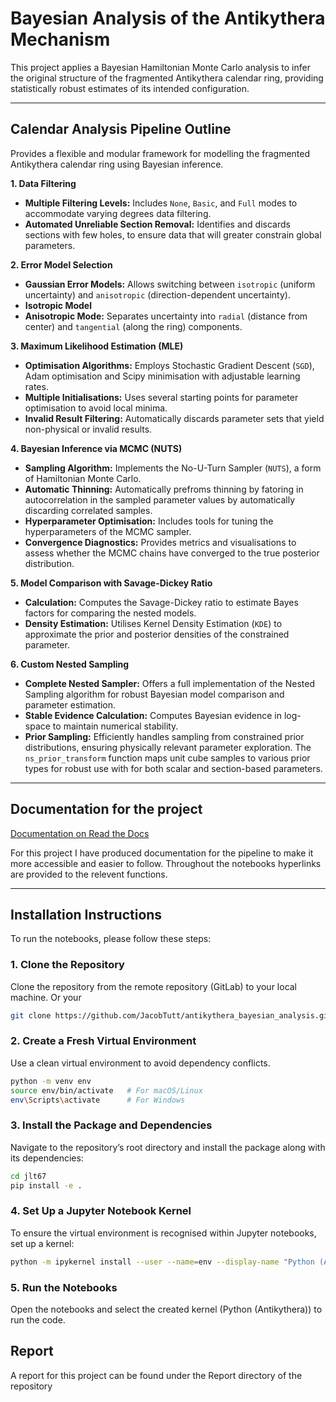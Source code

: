 # Bayesian Analysis of the Antikythera Mechanism

This project applies a Bayesian Hamiltonian Monte Carlo analysis to infer the original structure of the fragmented Antikythera calendar ring, providing statistically robust estimates of its intended configuration.

---

## Calendar Analysis Pipeline Outline

Provides a flexible and modular framework for modelling the fragmented Antikythera calendar ring using Bayesian inference.

**1. Data Filtering**

* **Multiple Filtering Levels:** Includes `None`, `Basic`, and `Full` modes to accommodate varying degrees data filtering.
* **Automated Unreliable Section Removal:** Identifies and discards sections with few holes, to ensure data that will greater constrain global parameters.

**2. Error Model Selection**

* **Gaussian Error Models:** Allows switching between `isotropic` (uniform uncertainty) and `anisotropic` (direction-dependent uncertainty).
* **Isotropic Model**
* **Anisotropic Mode:** Separates uncertainty into `radial` (distance from center) and `tangential` (along the ring) components.


**3. Maximum Likelihood Estimation (MLE)**

* **Optimisation Algorithms:** Employs Stochastic Gradient Descent (`SGD`), Adam optimisation and Scipy minimisation with adjustable learning rates.
* **Multiple Initialisations:** Uses several starting points for parameter optimisation to avoid local minima.
* **Invalid Result Filtering:** Automatically discards parameter sets that yield non-physical or invalid results.

**4. Bayesian Inference via MCMC (NUTS)**

* **Sampling Algorithm:** Implements the No-U-Turn Sampler (`NUTS`), a form of Hamiltonian Monte Carlo.
* **Automatic Thinning:** Automatically prefroms thinning by fatoring in autocorrelation in the sampled parameter values by automatically discarding correlated samples.
* **Hyperparameter Optimisation:** Includes tools for tuning the hyperparameters of the MCMC sampler.
* **Convergence Diagnostics:** Provides metrics and visualisations to assess whether the MCMC chains have converged to the true posterior distribution.

**5. Model Comparison with Savage-Dickey Ratio**

* **Calculation:** Computes the Savage-Dickey ratio to estimate Bayes factors for comparing the nested models.
* **Density Estimation:** Utilises Kernel Density Estimation (`KDE`) to approximate the prior and posterior densities of the constrained parameter.

**6. Custom Nested Sampling**

* **Complete Nested Sampler:** Offers a full implementation of the Nested Sampling algorithm for robust Bayesian model comparison and parameter estimation.
* **Stable Evidence Calculation:** Computes Bayesian evidence in log-space to maintain numerical stability.
* **Prior Sampling:** Efficiently handles sampling from constrained prior distributions, ensuring physically relevant parameter exploration. The `ns_prior_transform` function maps unit cube samples to various prior types for robust use with for both scalar and section-based parameters.

---

## Documentation for the project

[Documentation on Read the Docs](https://coursework-s2.readthedocs.io/en/latest/Calender_Analysis/index.html)

For this project I have produced documentation for the pipeline to make it more accessible and easier to follow. Throughout the notebooks hyperlinks are provided to the relevent functions.

---


## Installation Instructions

To run the notebooks, please follow these steps:

### 1. Clone the Repository

Clone the repository from the remote repository (GitLab) to your local machine.
Or your 
```bash
git clone https://github.com/JacobTutt/antikythera_bayesian_analysis.git
```

### 2. Create a Fresh Virtual Environment
Use a clean virtual environment to avoid dependency conflicts.
```bash
python -m venv env
source env/bin/activate   # For macOS/Linux
env\Scripts\activate      # For Windows
```

### 3. Install the Package and Dependencies
Navigate to the repository’s root directory and install the package along with its dependencies:
```bash
cd jlt67
pip install -e .
```

### 4. Set Up a Jupyter Notebook Kernel
To ensure the virtual environment is recognised within Jupyter notebooks, set up a kernel:
```bash
python -m ipykernel install --user --name=env --display-name "Python (Antikythera)"
```

### 5. Run the Notebooks
Open the notebooks and select the created kernel (Python (Antikythera)) to run the code.

## Report

A report for this project can be found under the Report directory of the repository
